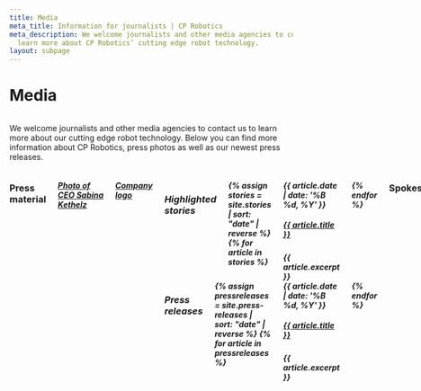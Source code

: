 ```yaml
---
title: Media
meta_title: Information for journalists | CP Robotics
meta_description: We welcome journalists and other media agencies to contact us to
  learn more about CP Robotics’ cutting edge robot technology.
layout: subpage
---
```


<div class="container">
  <h1 class="editable">Media</h1>

  <div class="editable"><div class="row"><div class="small-12 medium-6 columns"><p>We welcome journalists and other media agencies to contact us to learn more about our cutting edge robot technology. Below you can find more information about CP Robotics, press photos as well as our newest press releases.</p></div><div class="small-12 medium-6 columns"><h3>Press material</h3><h5><a target="new" href="/_assets/images/Jimmy-ved-PC-optimeret.jpg">Photo of CEO&nbsp;</a><a href="https://drive.google.com/file/d/0B1W_WcBqzf9-R3RRZ1JodGJTbHc/view?usp=sharing">Sabina Kethelz</a></h5><h5 class="margin-top-medium"><a target="new" href="https://drive.google.com/file/d/0B1W_WcBqzf9-TUZSQkRzZWczbW8/view?usp=sharing">Company logo</a></h5><h5 class="margin-top-medium">

  <div class="row margin-top-medium">
    <div class="small-12 medium-6 columns">
      <h3>Highlighted stories</h3>
      {% assign stories = site.stories | sort: "date" | reverse %}
      {% for article in stories %}
        <article class="article">
          <date class="article-date">{{ article.date | date: '%B %d, %Y' }}</date>
          <h5 class="article-title"><a href="{{ article.url }}" target="new">{{ article.title }}</a></h5>
          <div class="article-excerpt">{{ article.excerpt }}</div>
        </article>
      {% endfor %}
    </div>
    <div class="small-12 medium-6 columns">
      <h3>Press releases</h3>
      {% assign pressreleases = site.press-releases | sort: "date" | reverse %}
      {% for article in pressreleases %}
        <article class="article">
          <date class="article-date">{{ article.date | date: '%B %d, %Y' }}</date>
          <h5 class="article-title"><a href="{{ article.url }}" target="new">{{ article.title }}</a></h5>
          <div class="article-excerpt">{{ article.excerpt }}</div>
        </article>
      {% endfor %}
    </div>
  </div>


  <h3 class="margin-top-medium text-center">Spokespersons</h3>
  {% include members.html filter_type="spokesperson" %}
</div>
